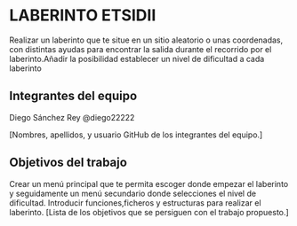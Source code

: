 # LABERINTO ETSIDII

Realizar un laberinto que te situe en un sitio aleatorio o unas coordenadas, con distintas ayudas para encontrar la salida durante el recorrido por el laberinto.Añadir la posibilidad establecer un nivel de dificultad a cada laberinto

## Integrantes del equipo
Diego Sánchez Rey @diego22222


[Nombres, apellidos, y usuario GitHub de los integrantes del equipo.]

## Objetivos del trabajo
Crear un menú principal que te permita escoger donde empezar el laberinto y seguidamente un menú secundario donde selecciones el nivel de dificultad.
Introducir funciones,ficheros y estructuras para realizar el laberinto.
[Lista de los objetivos que se persiguen con el trabajo propuesto.]

